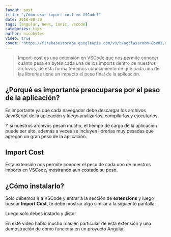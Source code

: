 ```yaml
---
layout: post
title: "¿Cómo usar import-cost en VSCode?"
date: 2018-08-30
tags: [angular, news, ionic, vscode]
categories: tips
author: nicobytes
video: true
cover: "https://firebasestorage.googleapis.com/v0/b/ngclassroom-8ba81.appspot.com/o/posts%2F2018-08-31-import-cost-vscode%2Fcover.jpg?alt=media&token=42e7d60a-f0e6-4aed-b7a6-0a6f5a894ff3"
---
```

> Import-cost es una extensión en VSCode que nos permite conocer cuánto pesa en bytes cada una de los imports dentro de nuestros archivos, de esta forma tenemos conocimiento de que cada una de las librerías tiene un impacto el peso final de la aplicación.

<amp-img width="1280" height="720" layout="responsive" src="https://firebasestorage.googleapis.com/v0/b/ngclassroom-8ba81.appspot.com/o/posts%2F2018-08-31-import-cost-vscode%2Fcover.jpg?alt=media&token=42e7d60a-f0e6-4aed-b7a6-0a6f5a894ff3"></amp-img> 

## ¿Porqué es importante preocuparse por el peso de la aplicación?

Es importante ya que cada navegador debe descargar los archivos JavaScript de la aplicación y luego analizarlos, compilarlos y ejecutarlos.


<amp-img width="900" height="544" layout="responsive" src="https://firebasestorage.googleapis.com/v0/b/ngclassroom-8ba81.appspot.com/o/posts%2F2018-08-31-import-cost-vscode%2Fjs.png?alt=media&token=5f4703b4-caf1-4409-bb5e-4aac4929accf"></amp-img> 

Y si nuestros archivos pesan mucho, el tiempo de carga de la aplicación puede ser alto, además a veces se incluyen librerías muy pesadas que agregan un gran peso de la aplicación.

## Import Cost

Esta extensión nos permite conocer el peso de cada uno de nuestros imports en VSCode, mostrando aun costado su peso.

<amp-img width="900" height="173" layout="responsive" src="https://firebasestorage.googleapis.com/v0/b/ngclassroom-8ba81.appspot.com/o/posts%2F2018-08-31-import-cost-vscode%2Fimport-cost.png?alt=media&token=f7fd8036-2b97-443e-9ded-d4a520f8245c"></amp-img> 

## ¿Cómo instalarlo?

Solo debemos ir a VSCode y entrar a la sección de **extensions** y luego buscar **Import Cost**, te debe mostrar algo similar a la siguiente pantalla:

<amp-img width="800" height="500" layout="responsive" src="https://firebasestorage.googleapis.com/v0/b/ngclassroom-8ba81.appspot.com/o/posts%2F2018-08-31-import-cost-vscode%2Fextensions.png?alt=media&token=36164f48-4790-4f0c-a3a2-c4ec6596dc5b"></amp-img>

Luego solo debes instarlo y ¡listo!

En este video hablo mucho mas en particular de esta extensión y una demostración de como funciona en un proyecto Angular.

<amp-youtube width="560" 
            height="315"
            layout="responsive"
            data-videoid="ZN1RN1BQIX4"></amp-youtube>
